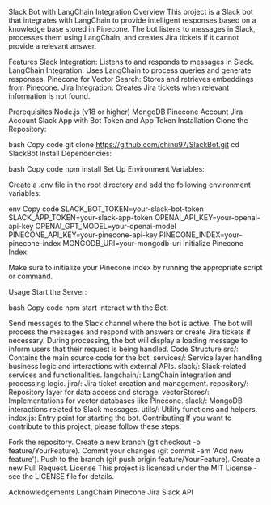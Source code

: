 Slack Bot with LangChain Integration
Overview
This project is a Slack bot that integrates with LangChain to provide intelligent responses based on a knowledge base stored in Pinecone. The bot listens to messages in Slack, processes them using LangChain, and creates Jira tickets if it cannot provide a relevant answer.

Features
Slack Integration: Listens to and responds to messages in Slack.
LangChain Integration: Uses LangChain to process queries and generate responses.
Pinecone for Vector Search: Stores and retrieves embeddings from Pinecone.
Jira Integration: Creates Jira tickets when relevant information is not found.

Prerequisites
Node.js (v18 or higher)
MongoDB
Pinecone Account
Jira Account
Slack App with Bot Token and App Token
Installation
Clone the Repository:

bash
Copy code
git clone https://github.com/chinu97/SlackBot.git
cd SlackBot
Install Dependencies:

bash
Copy code
npm install
Set Up Environment Variables:

Create a .env file in the root directory and add the following environment variables:

env
Copy code
SLACK_BOT_TOKEN=your-slack-bot-token
SLACK_APP_TOKEN=your-slack-app-token
OPENAI_API_KEY=your-openai-api-key
OPENAI_GPT_MODEL=your-openai-model
PINECONE_API_KEY=your-pinecone-api-key
PINECONE_INDEX=your-pinecone-index
MONGODB_URI=your-mongodb-uri
Initialize Pinecone Index

Make sure to initialize your Pinecone index by running the appropriate script or command.

Usage
Start the Server:

bash
Copy code
npm start
Interact with the Bot:

Send messages to the Slack channel where the bot is active.
The bot will process the messages and respond with answers or create Jira tickets if necessary.
During processing, the bot will display a loading message to inform users that their request is being handled.
Code Structure
src/: Contains the main source code for the bot.
services/: Service layer handling business logic and interactions with external APIs.
slack/: Slack-related services and functionalities.
langchain/: LangChain integration and processing logic.
jira/: Jira ticket creation and management.
repository/: Repository layer for data access and storage.
vectorStores/: Implementations for vector databases like Pinecone.
slack/: MongoDB interactions related to Slack messages.
utils/: Utility functions and helpers.
index.js: Entry point for starting the bot.
Contributing
If you want to contribute to this project, please follow these steps:

Fork the repository.
Create a new branch (git checkout -b feature/YourFeature).
Commit your changes (git commit -am 'Add new feature').
Push to the branch (git push origin feature/YourFeature).
Create a new Pull Request.
License
This project is licensed under the MIT License - see the LICENSE file for details.

Acknowledgements
LangChain
Pinecone
Jira
Slack API
